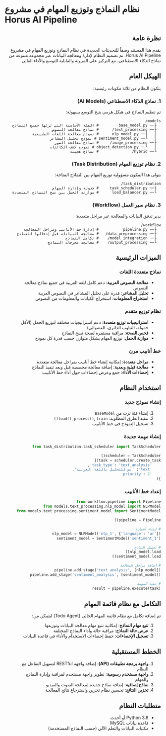 # نظام النماذج وتوزيع المهام في مشروع Horus AI Pipeline

<div dir="rtl">

## نظرة عامة

يقدم هذا المستند وصفاً للتحديثات الجديدة في نظام النماذج وتوزيع المهام في مشروع Horus AI Pipeline. تم تصميم النظام لإدارة ومعالجة البيانات عبر مجموعة متنوعة من نماذج الذكاء الاصطناعي، مع التركيز على المرونة والقابلية للتوسع والأداء العالي.

## الهيكل العام

يتكون النظام من ثلاثة مكونات رئيسية:

### 1. نماذج الذكاء الاصطناعي (AI Models)

تم تنظيم النماذج في هيكل هرمي يتيح التوسع بسهولة:

```
models/
  ├── base_model.py         # الفئة الأساسية التي ترثها جميع النماذج
  ├── text_processing/      # نماذج معالجة النصوص
  │   ├── nlp_model.py      # نموذج معالجة اللغات الطبيعية
  │   └── sentiment_model.py # نموذج تحليل المشاعر
  ├── image_processing/     # نماذج معالجة الصور
  │   └── object_detection.py # نموذج كشف الكائنات
  └── hybrid/               # نماذج هجينة
```

### 2. نظام توزيع المهام (Task Distribution)

يتولى هذا المكون مسؤولية توزيع المهام بين النماذج المتاحة:

```
task_distribution/
  ├── task_scheduler.py     # جدولة وإدارة المهام
  └── load_balancer.py      # موازنة الحمل بين نسخ النماذج المتعددة
```

### 3. نظام سير العمل (Workflow)

يدير تدفق البيانات والمعالجة عبر مراحل متعددة:

```
workflow/
  ├── pipeline.py           # إدارة خط الأنابيب ومراحل المعالجة
  ├── data_preprocessing/   # معالجة البيانات قبل إدخالها للنماذج
  ├── model_integration/    # تكامل النماذج
  └── output_processing/    # معالجة مخرجات النماذج
```

## الميزات الرئيسية

### نماذج متعددة اللغات

- **معالجة النصوص العربية**: دعم كامل للغة العربية في جميع نماذج معالجة النصوص
- **تحليل المشاعر**: قدرة على تحليل المشاعر في النصوص العربية
- **استخراج المعلومات**: استخراج الكيانات والمعلومات من النصوص

### نظام توزيع متقدم

- **استراتيجيات توزيع متعددة**: دعم استراتيجيات مختلفة لتوزيع الحمل (الأقل حمولة، التناوب الدائري، العشوائي)
- **فحص الصحة**: مراقبة مستمرة لصحة نسخ النماذج
- **موازنة الحمل**: توزيع المهام بشكل متوازن حسب قدرة كل نموذج

### خط أنابيب مرن

- **مراحل متعددة**: إمكانية إنشاء خط أنابيب بمراحل معالجة متعددة
- **معالجة قبلية وبعدية**: إضافة معالجة مخصصة قبل وبعد تنفيذ النماذج
- **إحصاءات الأداء**: جمع وعرض إحصاءات حول أداء خط الأنابيب

## استخدام النظام

### إنشاء نموذج جديد

1. إنشاء فئة ترث من `BaseModel`
2. تنفيذ الطرق المطلوبة: `load()`, `process()`, `train()`
3. تسجيل النموذج في خط الأنابيب

### إنشاء مهمة جديدة

```python
from task_distribution.task_scheduler import TaskScheduler

scheduler = TaskScheduler()
task = scheduler.create_task({
    'task_type': 'text_analysis',
    'text': 'نص للتحليل باللغة العربية',
    'priority': 2
})
```

### إعداد خط الأنابيب

```python
from workflow.pipeline import Pipeline
from models.text_processing.nlp_model import NLPModel
from models.text_processing.sentiment_model import SentimentModel

pipeline = Pipeline()

# إنشاء النماذج
nlp_model = NLPModel('nlp_1', {'language': 'ar'})
sentiment_model = SentimentModel('sentiment_1')

# تحميل النماذج
nlp_model.load()
sentiment_model.load()

# إضافة مراحل المعالجة
pipeline.add_stage('text_analysis', [nlp_model])
pipeline.add_stage('sentiment_analysis', [sentiment_model])

# تنفيذ المهمة
result = pipeline.execute(task)
```

## التكامل مع نظام قائمة المهام

تم إضافة تكامل مع نظام قائمة المهام الحالي (Todo Agent) ليتمكن من:

1. **تتبع مهام النماذج**: إمكانية تتبع مهام معالجة البيانات وتوزيعها
2. **عرض حالة النماذج**: مراقبة حالة وأداء النماذج المختلفة
3. **تسجيل الإحصاءات**: حفظ إحصاءات الاستخدام والأداء في قاعدة البيانات

## الخطط المستقبلية

1. **واجهة برمجة تطبيقات (API)**: إضافة واجهة RESTful لتسهيل التفاعل مع النظام
2. **واجهة مستخدم رسومية**: تطوير واجهة مستخدم لمراقبة وإدارة النماذج والمهام
3. **نماذج إضافية**: إضافة نماذج جديدة لمعالجة الصوت والفيديو
4. **تخزين النتائج**: تحسين نظام تخزين واسترجاع نتائج المعالجة

## متطلبات النظام

- Python 3.8 أو أحدث
- قاعدة بيانات MySQL
- مكتبات البيانات والتعلم الآلي (حسب النماذج المستخدمة)

</div>
